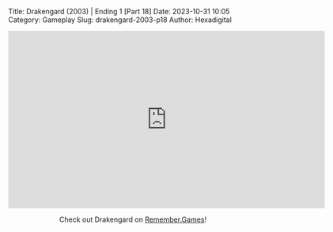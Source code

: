 Title: Drakengard (2003) | Ending 1 [Part 18]
Date: 2023-10-31 10:05
Category: Gameplay
Slug: drakengard-2003-p18
Author: Hexadigital

<center><iframe src="https://www.youtube.com/embed/5WHt9_V9NAE?feature=oembed" allow="accelerometer; autoplay; encrypted-media; gyroscope; picture-in-picture" width="640" height="360" frameborder="0"></iframe>

Check out Drakengard on [Remember.Games](https://remember.games/game/2346/drakengard/)!</center>